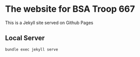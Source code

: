 # The website for BSA Troop 667

This is a Jekyll site served on Github Pages

## Local Server

```
bundle exec jekyll serve
```
